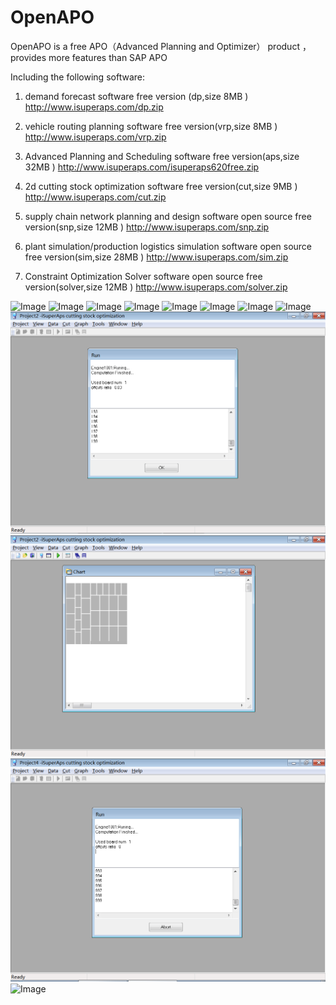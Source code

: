 # OpenAPO
OpenAPO is a free APO（Advanced Planning and Optimizer） product ， provides more features than SAP APO

Including the following software:

1. demand forecast software free version (dp,size 8MB )
http://www.isuperaps.com/dp.zip

2. vehicle routing planning software free version(vrp,size 8MB )
http://www.isuperaps.com/vrp.zip

3. Advanced Planning and Scheduling software free version(aps,size 32MB )
http://www.isuperaps.com/isuperaps620free.zip

4. 2d cutting stock optimization software free version(cut,size 9MB )
http://www.isuperaps.com/cut.zip

5. supply chain network planning and design software open source free version(snp,size 12MB )
http://www.isuperaps.com/snp.zip

6. plant simulation/production logistics simulation software open source free version(sim,size 28MB )
http://www.isuperaps.com/sim.zip

7. Constraint Optimization Solver software open source free version(solver,size 12MB )
http://www.isuperaps.com/solver.zip

![Image](apo001.png)
![Image](apo002.png)
![Image](apo003.png)
![Image](apo004.png)
![Image](apo005.png)
![Image](apo006.png)
![Image](apo007.png)
![Image](apo008.png)
![Image](apo009.png)
![Image](apo010.png)
![Image](apo011.png)
![Image](apo012.png)






